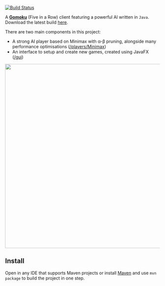 [![Build Status](https://travis-ci.org/haslam22/gomoku.svg?branch=master)](https://travis-ci.org/haslam22/gomoku)

A [**Gomoku**](https://en.wikipedia.org/wiki/Gomoku) (Five in a Row) client featuring a powerful AI written in `Java`. Download the latest build [here](target/Gomoku-1.0.jar).

There are two main components in this project:

* A strong AI player based on Minimax with α-β pruning, alongside many performance optimisations ([/players/Minimax](src/main/java/players/minimax))
* An interface to setup and create new games, created using JavaFX ([/gui](src/main/java/gui))

<p align="center"><img src="http://i.imgur.com/sgZ6A1a.png" width="800" height="600" /></p>

## Install
Open in any IDE that supports Maven projects or install [Maven](https://maven.apache.org/download.cgi) and use `mvn package` to build the project in one step.
